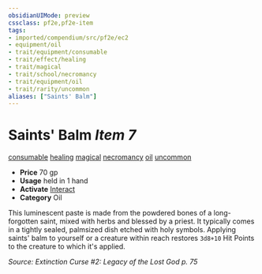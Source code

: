```yaml
---
obsidianUIMode: preview
cssclass: pf2e,pf2e-item
tags:
- imported/compendium/src/pf2e/ec2
- equipment/oil
- trait/equipment/consumable
- trait/effect/healing
- trait/magical
- trait/school/necromancy
- trait/equipment/oil
- trait/rarity/uncommon
aliases: ["Saints' Balm"]
---
```

# Saints' Balm *Item 7*  
[consumable](consumable.md)  [healing](healing.md)  [magical](magical.md)  [necromancy](necromancy.md)  [oil](oil.md)  [uncommon](uncommon.md)  

- **Price** 70 gp
- **Usage** held in 1 hand
- **Activate** [Interact](interact.md)
- **Category** Oil

This luminescent paste is made from the powdered bones of a long-forgotten saint, mixed with herbs and blessed by a priest. It typically comes in a tightly sealed, palmsized dish etched with holy symbols. Applying saints' balm to yourself or a creature within reach restores `3d8+10` Hit Points to the creature to which it's applied.

*Source: Extinction Curse #2: Legacy of the Lost God p. 75*